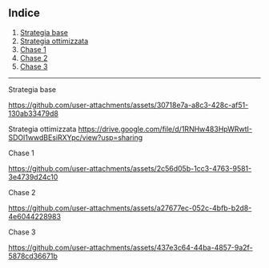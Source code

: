 ## Indice
1. [Strategia base](#1)
2. [Strategia ottimizzata](#2)
3. [Chase 1](#3)
4. [Chase 2](#4)
5. [Chase 3](#5)

--- 

Strategia base <a name = "1"> </a> 

https://github.com/user-attachments/assets/30718e7a-a8c3-428c-af51-130ab33479d8 

Strategia ottimizzata <a name = "2"> </a> 
https://drive.google.com/file/d/1RNHw483HpWRwtI-SDOl1wwdBEsiRXYpc/view?usp=sharing

Chase 1 <a name = "3"> </a> 

https://github.com/user-attachments/assets/2c56d05b-1cc3-4763-9581-3e4739d24c10

Chase 2 <a name = "4"> </a> 

https://github.com/user-attachments/assets/a27677ec-052c-4bfb-b2d8-4e6044228983

Chase 3 <a name = "5"> </a> 

https://github.com/user-attachments/assets/437e3c64-44ba-4857-9a2f-5878cd36671b

